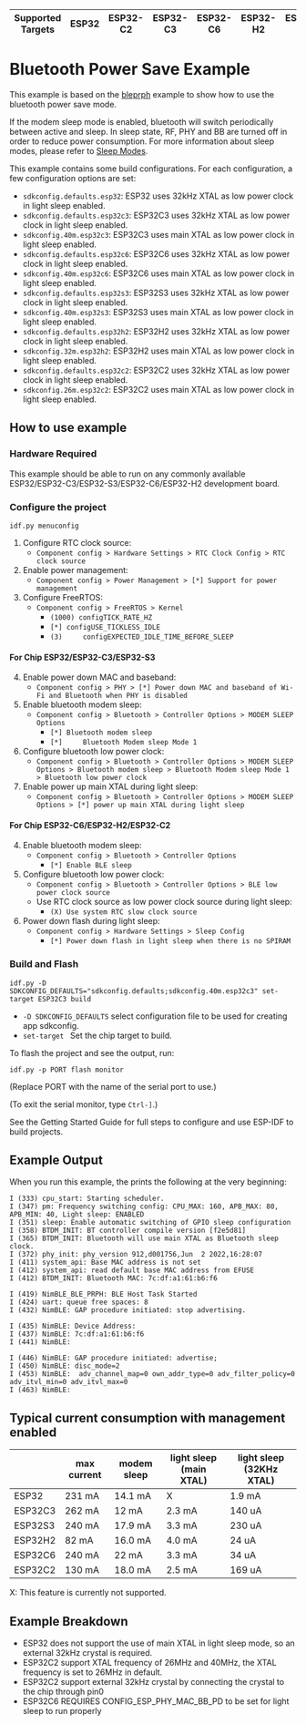 | Supported Targets | ESP32 | ESP32-C2 | ESP32-C3 | ESP32-C6 | ESP32-H2 | ESP32-S3 |
| ----------------- | ----- | -------- | -------- | -------- | -------- | -------- |

Bluetooth Power Save Example
=================================

This example is based on the [bleprph](../bleprph) example to show how to use the bluetooth power save mode.

If the modem sleep mode is enabled, bluetooth will switch periodically between active and sleep.
In sleep state, RF, PHY and BB are turned off in order to reduce power consumption.
For more information about sleep modes, please refer to [Sleep Modes](https://docs.espressif.com/projects/esp-idf/en/latest/esp32/api-reference/system/sleep_modes.html).

This example contains some build configurations. For each configuration, a few configuration options are set:
- `sdkconfig.defaults.esp32`: ESP32 uses 32kHz XTAL as low power clock in light sleep enabled.
- `sdkconfig.defaults.esp32c3`: ESP32C3 uses 32kHz XTAL as low power clock in light sleep enabled.
- `sdkconfig.40m.esp32c3`: ESP32C3 uses main XTAL as low power clock in light sleep enabled.
- `sdkconfig.defaults.esp32c6`: ESP32C6 uses 32kHz XTAL as low power clock in light sleep enabled.
- `sdkconfig.40m.esp32c6`: ESP32C6 uses main XTAL as low power clock in light sleep enabled.
- `sdkconfig.defaults.esp32s3`: ESP32S3 uses 32kHz XTAL as low power clock in light sleep enabled.
- `sdkconfig.40m.esp32s3`: ESP32S3 uses main XTAL as low power clock in light sleep enabled.
- `sdkconfig.defaults.esp32h2`: ESP32H2 uses 32kHz XTAL as low power clock in light sleep enabled.
- `sdkconfig.32m.esp32h2`: ESP32H2 uses main XTAL as low power clock in light sleep enabled.
- `sdkconfig.defaults.esp32c2`: ESP32C2 uses 32kHz XTAL as low power clock in light sleep enabled.
- `sdkconfig.26m.esp32c2`: ESP32C2 uses main XTAL as low power clock in light sleep enabled.

## How to use example

### Hardware Required

This example should be able to run on any commonly available ESP32/ESP32-C3/ESP32-S3/ESP32-C6/ESP32-H2 development board.

### Configure the project

```
idf.py menuconfig
```

1. Configure RTC clock source:
   - `Component config > Hardware Settings > RTC Clock Config > RTC clock source`
2. Enable power management:
   - `Component config > Power Management > [*] Support for power management`
3. Configure FreeRTOS:
   - `Component config > FreeRTOS > Kernel`
     -  `(1000) configTICK_RATE_HZ`
     -  `[*] configUSE_TICKLESS_IDLE`
     -  `(3)     configEXPECTED_IDLE_TIME_BEFORE_SLEEP`

#### For Chip ESP32/ESP32-C3/ESP32-S3

4. Enable power down MAC and baseband:
   - `Component config > PHY > [*] Power down MAC and baseband of Wi-Fi and Bluetooth when PHY is disabled`
5. Enable bluetooth modem sleep:
   - `Component config > Bluetooth > Controller Options > MODEM SLEEP Options`
     - `[*] Bluetooth modem sleep`
     - `[*]     Bluetooth Modem sleep Mode 1`
6. Configure bluetooth low power clock:
   - `Component config > Bluetooth > Controller Options > MODEM SLEEP Options > Bluetooth modem sleep > Bluetooth Modem sleep Mode 1 > Bluetooth low power clock`
7. Enable power up main XTAL during light sleep:
   - `Component config > Bluetooth > Controller Options > MODEM SLEEP Options > [*] power up main XTAL during light sleep`

#### For Chip ESP32-C6/ESP32-H2/ESP32-C2

4. Enable bluetooth modem sleep:
   - `Component config > Bluetooth > Controller Options`
     - `[*] Enable BLE sleep`
5. Configure bluetooth low power clock:
   - `Component config > Bluetooth > Controller Options > BLE low power clock source`
   - Use RTC clock source as low power clock source during light sleep:
     - `(X) Use system RTC slow clock source`
6. Power down flash during light sleep:
   - `Component config > Hardware Settings > Sleep Config`
     - `[*] Power down flash in light sleep when there is no SPIRAM`

### Build and Flash

```
idf.py -D SDKCONFIG_DEFAULTS="sdkconfig.defaults;sdkconfig.40m.esp32c3" set-target ESP32C3 build
```

* `-D SDKCONFIG_DEFAULTS` select configuration file to be used for creating app sdkconfig.
* `set-target ` Set the chip target to build.


To flash the project and see the output, run:


```
idf.py -p PORT flash monitor
```

(Replace PORT with the name of the serial port to use.)

(To exit the serial monitor, type ``Ctrl-]``.)

See the Getting Started Guide for full steps to configure and use ESP-IDF to build projects.

## Example Output

When you run this example, the prints the following at the very beginning:

```
I (333) cpu_start: Starting scheduler.
I (347) pm: Frequency switching config: CPU_MAX: 160, APB_MAX: 80, APB_MIN: 40, Light sleep: ENABLED
I (351) sleep: Enable automatic switching of GPIO sleep configuration
I (358) BTDM_INIT: BT controller compile version [f2e5d81]
I (365) BTDM_INIT: Bluetooth will use main XTAL as Bluetooth sleep clock.
I (372) phy_init: phy_version 912,d001756,Jun  2 2022,16:28:07
I (411) system_api: Base MAC address is not set
I (412) system_api: read default base MAC address from EFUSE
I (412) BTDM_INIT: Bluetooth MAC: 7c:df:a1:61:b6:f6

I (419) NimBLE_BLE_PRPH: BLE Host Task Started
I (424) uart: queue free spaces: 8
I (432) NimBLE: GAP procedure initiated: stop advertising.

I (435) NimBLE: Device Address:
I (437) NimBLE: 7c:df:a1:61:b6:f6
I (441) NimBLE:

I (446) NimBLE: GAP procedure initiated: advertise;
I (450) NimBLE: disc_mode=2
I (453) NimBLE:  adv_channel_map=0 own_addr_type=0 adv_filter_policy=0 adv_itvl_min=0 adv_itvl_max=0
I (463) NimBLE:
```

## Typical current consumption with management enabled

|                                             | max current | modem sleep | light sleep (main XTAL) | light sleep (32KHz XTAL) |
| ------------------------------------------- | ----------- | ----------- | ----------------------- | ------------------------ |
| ESP32                                       | 231 mA      | 14.1 mA     | X                       | 1.9 mA                   |
| ESP32C3                                     | 262 mA      | 12 mA       | 2.3 mA                  | 140 uA                   |
| ESP32S3                                     | 240 mA      | 17.9 mA     | 3.3 mA                  | 230 uA                   |
| ESP32H2                                     | 82 mA       | 16.0 mA     | 4.0 mA                  | 24 uA                    |
| ESP32C6                                     | 240 mA      | 22 mA       | 3.3 mA                  | 34  uA                   |
| ESP32C2                                     | 130 mA      | 18.0 mA     | 2.5 mA                  | 169 uA                   |
X: This feature is currently not supported.

## Example Breakdown

- ESP32 does not support the use of main XTAL in light sleep mode, so an external 32kHz crystal is required.
- ESP32C2 support XTAL frequency of 26MHz and 40MHz, the XTAL frequency is set to 26MHz in default.
- ESP32C2 support external 32kHz crystal by connecting the crystal to the chip through pin0
- ESP32C6 REQUIRES CONFIG_ESP_PHY_MAC_BB_PD to be set for light sleep to run properly